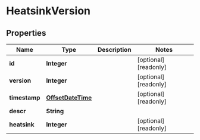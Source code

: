 

# HeatsinkVersion

## Properties

Name | Type | Description | Notes
------------ | ------------- | ------------- | -------------
**id** | **Integer** |  |  [optional] [readonly]
**version** | **Integer** |  |  [optional] [readonly]
**timestamp** | [**OffsetDateTime**](OffsetDateTime.md) |  |  [optional] [readonly]
**descr** | **String** |  | 
**heatsink** | **Integer** |  |  [optional] [readonly]



